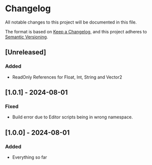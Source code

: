 # Changelog

All notable changes to this project will be documented in this file.

The format is based on [Keep a Changelog](https://keepachangelog.com/en/1.1.0/),
and this project adheres to [Semantic Versioning](https://semver.org/spec/v2.0.0.html).

## [Unreleased]

### Added

- ReadOnly References for Float, Int, String and Vector2


## [1.0.1] - 2024-08-01

### Fixed

- Build error due to Editor scripts being in wrong namespace.


## [1.0.0] - 2024-08-01

### Added

- Everything so far
